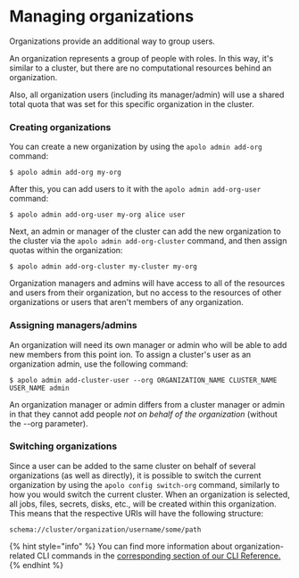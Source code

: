 # Managing organizations

Organizations provide an additional way to group users.

An organization represents a group of people with roles. In this way, it's similar to a cluster, but there are no computational resources behind an organization.

Also, all organization users (including its manager/admin) will use a shared total quota that was set for this specific organization in the cluster.

### Creating organizations

You can create a new organization by using the `apolo admin add-org` command:

```
$ apolo admin add-org my-org
```

After this, you can add users to it with the `apolo admin add-org-user` command:

```
$ apolo admin add-org-user my-org alice user
```

Next, an admin or manager of the cluster can add the new organization to the cluster via the `apolo admin add-org-cluster` command, and then assign quotas within the organization:

```
$ apolo admin add-org-cluster my-cluster my-org
```

Organization managers and admins will have access to all of the resources and users from their organization, but no access to the resources of other organizations or users that aren't members of any organization.

### Assigning managers/admins

An organization will need its own manager or admin who will be able to add new members from this point ion. To assign a cluster's user as an organization admin, use the following command:

```
$ apolo admin add-cluster-user --org ORGANIZATION_NAME CLUSTER_NAME USER_NAME admin
```

An organization manager or admin differs from a cluster manager or admin in that they cannot add people _not on behalf of the organization_ (without the --org parameter).

### Switching organizations

Since a user can be added to the same cluster on behalf of several organizations (as well as directly), it is possible to switch the current organization by using the `apolo config switch-org` command, similarly to how you would switch the current cluster. When an organization is selected, all jobs, files, secrets, disks, etc., will be created within this organization.\
This means that the respective URIs will have the following structure:

```
schema://cluster/organization/username/some/path
```

{% hint style="info" %}
You can find more information about organization-related CLI commands in the [corresponding section of our CLI Reference.](https://app.gitbook.com/s/-MOkWy7dB5MDbkSII8iF/commands/admin#add-org)
{% endhint %}
